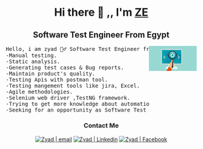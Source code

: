 <h1 align="center"> Hi there 👋 ,, I'm <a href="https://testautomationu.applitools.com/me.html#ziad-elsoudy">ZE</a></h1> 
  <h2 align="center"> Software Test Engineer From Egypt</h2>
  <img src="Software-Tester-1090x572.jpg" align="right" width="25%"/>
  
<pre textwrap="true">Hello, i am zyad 🙋‍♂️ Software Test Engineer from egypt 🇪🇬 with highly motivated soft skills and leadership Also i have good knowledge about :
-Manual testing.
-Static analysis.
-Generating test cases & Bug reports.
-Maintain product's quality.
-Testing Apis with postman tool.
-Testing mangement tools like jira, Excel.
-Agile methodologies.
-Selenium web driver ,TestNG framework.
-Trying to get more knowledge about automation testing with more practice in ongoing days.
-Seeking for an opportunity as Software Test engineer so I can show my potential hard work and develop my skills.</pre>
<div align="center">
<h3 align="center"> Contact Me </h3>

[<img align="center" alt="Zyad | email" src="https://img.icons8.com/fluent/22/000000/gmail.png" />](mailto:ziadelsoudy@gmail.com)
[<img align="center" alt="Zyad | Linkedin" src="https://img.icons8.com/fluent/22/000000/linkedin.png"/>](https://www.linkedin.com/in/ziad-elsoudy-b0b0a41b2/)
[<img align="center" alt="Zyad | Facebook"  src="https://img.icons8.com/color/22/000000/facebook-new.png"/>](https://www.facebook.com/profile.php?id=100008020117007)
